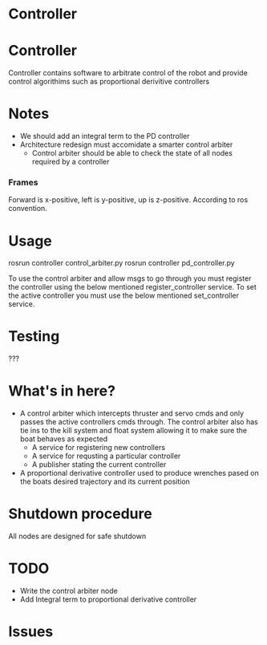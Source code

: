 Controller
==========

# Controller
Controller contains software to arbitrate control of the robot and provide control algorithims such as proportional derivitive controllers

# Notes
* We should add an integral term to the PD controller
* Architecture redesign must accomidate a smarter control arbiter
	* Control arbiter should be able to check the state of all nodes required by a controller


### Frames

Forward is x-positive, left is y-positive, up is z-positive. According to ros convention.

# Usage

rosrun controller control_arbiter.py
rosrun controller pd_controller.py

To use the control arbiter and allow msgs to go through you must register the controller using the below mentioned register_controller service. To set the active controller you must use the below mentioned set_controller service.

# Testing

???


# What's in here?

* A control arbiter which intercepts thruster and servo cmds and only passes the active controllers cmds through. The control arbiter also has tie ins to the kill system and float system allowing it to make sure the boat behaves as expected
	* A service for registering new controllers
	* A service for requsting a particular controller
	* A publisher stating the current controller
* A proportional derivative controller used to produce wrenches pased on the boats desired trajectory and its current position

# Shutdown procedure

All nodes are designed for safe shutdown

# TODO

* Write the control arbiter node
* Add Integral term to proportional derivative controller

# Issues


